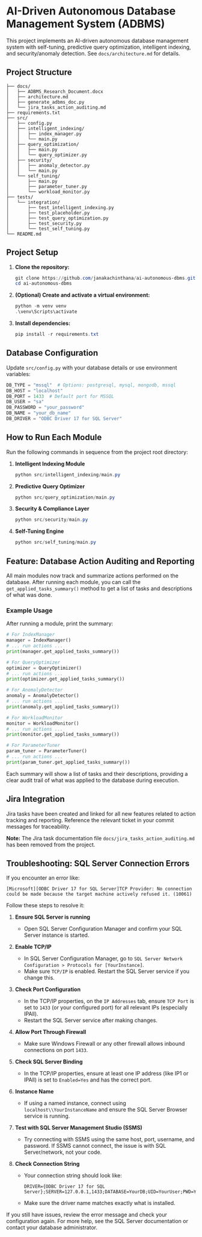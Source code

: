 # AI-Driven Autonomous Database Management System (ADBMS)

This project implements an AI-driven autonomous database management system with self-tuning, predictive query optimization, intelligent indexing, and security/anomaly detection. See `docs/architecture.md` for details.

## Project Structure

```
├── docs/
│   ├── ADBMS_Research_Document.docx
│   ├── architecture.md
│   ├── generate_adbms_doc.py
│   └── jira_tasks_action_auditing.md
├── requirements.txt
├── src/
│   ├── config.py
│   ├── intelligent_indexing/
│   │   ├── index_manager.py
│   │   └── main.py
│   ├── query_optimization/
│   │   ├── main.py
│   │   └── query_optimizer.py
│   ├── security/
│   │   ├── anomaly_detector.py
│   │   └── main.py
│   └── self_tuning/
│       ├── main.py
│       ├── parameter_tuner.py
│       └── workload_monitor.py
├── tests/
│   └── integration/
│       ├── test_intelligent_indexing.py
│       ├── test_placeholder.py
│       ├── test_query_optimization.py
│       ├── test_security.py
│       └── test_self_tuning.py
└── README.md
```

## Project Setup

1. **Clone the repository:**
   ```powershell
   git clone https://github.com/janakachinthana/ai-autonomous-dbms.git
   cd ai-autonomous-dbms
   ```
2. **(Optional) Create and activate a virtual environment:**
   ```powershell
   python -m venv venv
   .\venv\Scripts\activate
   ```
3. **Install dependencies:**
   ```powershell
   pip install -r requirements.txt
   ```

## Database Configuration

Update `src/config.py` with your database details or use environment variables:
```python
DB_TYPE = "mssql"  # Options: postgresql, mysql, mongodb, mssql
DB_HOST = "localhost"
DB_PORT = 1433  # Default port for MSSQL
DB_USER = "sa"
DB_PASSWORD = "your_password"
DB_NAME = "your_db_name"
DB_DRIVER = "ODBC Driver 17 for SQL Server"
```

## How to Run Each Module

Run the following commands in sequence from the project root directory:

1. **Intelligent Indexing Module**
   ```powershell
   python src/intelligent_indexing/main.py
   ```
2. **Predictive Query Optimizer**
   ```powershell
   python src/query_optimization/main.py
   ```
3. **Security & Compliance Layer**
   ```powershell
   python src/security/main.py
   ```
4. **Self-Tuning Engine**
   ```powershell
   python src/self_tuning/main.py
   ```

## Feature: Database Action Auditing and Reporting

All main modules now track and summarize actions performed on the database. After running each module, you can call the `get_applied_tasks_summary()` method to get a list of tasks and descriptions of what was done.

### Example Usage

After running a module, print the summary:

```python
# For IndexManager
manager = IndexManager()
# ... run actions ...
print(manager.get_applied_tasks_summary())

# For QueryOptimizer
optimizer = QueryOptimizer()
# ... run actions ...
print(optimizer.get_applied_tasks_summary())

# For AnomalyDetector
anomaly = AnomalyDetector()
# ... run actions ...
print(anomaly.get_applied_tasks_summary())

# For WorkloadMonitor
monitor = WorkloadMonitor()
# ... run actions ...
print(monitor.get_applied_tasks_summary())

# For ParameterTuner
param_tuner = ParameterTuner()
# ... run actions ...
print(param_tuner.get_applied_tasks_summary())
```

Each summary will show a list of tasks and their descriptions, providing a clear audit trail of what was applied to the database during execution.

## Jira Integration

Jira tasks have been created and linked for all new features related to action tracking and reporting. Reference the relevant ticket in your commit messages for traceability.

**Note:** The Jira task documentation file `docs/jira_tasks_action_auditing.md` has been removed from the project.

## Troubleshooting: SQL Server Connection Errors

If you encounter an error like:

```
[Microsoft][ODBC Driver 17 for SQL Server]TCP Provider: No connection could be made because the target machine actively refused it. (10061)
```

Follow these steps to resolve it:

1. **Ensure SQL Server is running**
   - Open SQL Server Configuration Manager and confirm your SQL Server instance is started.

2. **Enable TCP/IP**
   - In SQL Server Configuration Manager, go to `SQL Server Network Configuration > Protocols for [YourInstance]`.
   - Make sure `TCP/IP` is enabled. Restart the SQL Server service if you change this.

3. **Check Port Configuration**
   - In the TCP/IP properties, on the `IP Addresses` tab, ensure `TCP Port` is set to `1433` (or your configured port) for all relevant IPs (especially IPAll).
   - Restart the SQL Server service after making changes.

4. **Allow Port Through Firewall**
   - Make sure Windows Firewall or any other firewall allows inbound connections on port `1433`.

5. **Check SQL Server Binding**
   - In the TCP/IP properties, ensure at least one IP address (like IP1 or IPAll) is set to `Enabled=Yes` and has the correct port.

6. **Instance Name**
   - If using a named instance, connect using `localhost\\YourInstanceName` and ensure the SQL Server Browser service is running.

7. **Test with SQL Server Management Studio (SSMS)**
   - Try connecting with SSMS using the same host, port, username, and password. If SSMS cannot connect, the issue is with SQL Server/network, not your code.

8. **Check Connection String**
   - Your connection string should look like:
     ```
     DRIVER={ODBC Driver 17 for SQL Server};SERVER=127.0.0.1,1433;DATABASE=YourDB;UID=YourUser;PWD=YourPassword
     ```
   - Make sure the driver name matches exactly what is installed.

If you still have issues, review the error message and check your configuration again. For more help, see the SQL Server documentation or contact your database administrator.
